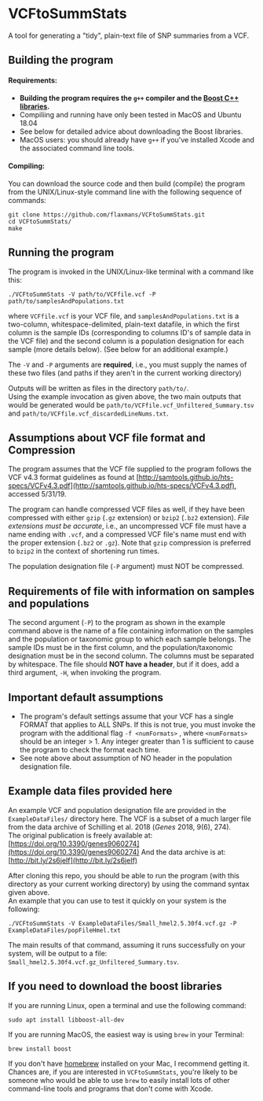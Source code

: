 # VCFtoSummStats

A tool for generating a "tidy", plain-text file of SNP summaries from a VCF.

## Building the program

#### Requirements:
+ **Building the program requires the `g++` compiler and the [Boost C++ libraries](https://www.boost.org/).**  
+ Compiliing and running have only been tested in MacOS and Ubuntu 18.04 
+ See below for detailed advice about downloading the Boost libraries.  
+ MacOS users: you should already have `g++` if you've installed Xcode and the associated command line tools.

#### Compiling:
You can download the source code and then build (compile) the program from the UNIX/Linux-style command line with the following sequence of commands:
```
git clone https://github.com/flaxmans/VCFtoSummStats.git
cd VCFtoSummStats/
make
```


## Running the program

The program is invoked in the UNIX/Linux-like terminal with a command like this:

```
./VCFtoSummStats -V path/to/VCFfile.vcf -P path/to/samplesAndPopulations.txt
```

where `VCFfile.vcf` is your VCF file, and `samplesAndPopulations.txt` is a two-column, 
whitespace-delimited, plain-text datafile, in which the first column is the sample IDs 
(corresponding to columns ID's of sample data in the VCF file) and the second column 
is a population designation for each sample (more details below).
(See below for an additional example.)

The `-V` and `-P` arguments are **required**,  i.e., you must supply the names of these two files (and paths if they aren't in the current working directory)

Outputs will be written as files in the directory `path/to/`.  
Using the example invocation as given above, the two main outputs that would be generated would be `path/to/VCFfile.vcf_Unfiltered_Summary.tsv` and `path/to/VCFfile.vcf_discardedLineNums.txt`.


## Assumptions about VCF file format and Compression
The program assumes that the VCF file supplied to the program follows the VCF v4.3 format guidelines as found at [http://samtools.github.io/hts-specs/VCFv4.3.pdf](http://samtools.github.io/hts-specs/VCFv4.3.pdf), accessed 5/31/19.

The program can handle compressed VCF files as well, if they have been compressed with either `gzip` (`.gz` extension) or `bzip2` (`.bz2` extension).  *File extensions must be accurate*, i.e., an uncompressed VCF file must have a name ending with `.vcf`, and a compressed VCF file's name must end with the proper extension (`.bz2` or `.gz`).  Note that `gzip` compression is preferred to `bzip2` in the context of shortening run times. 

The population designation file (`-P` argument) must NOT be compressed.

## Requirements of file with information on samples and populations

The second argument (`-P`) to the program as shown in the example command above is the 
name of a file containing information on the samples and the population or taxonomic
group to which each sample belongs.  The sample IDs must be in the first column, and
the population/taxonomic designation must be in the second column. 
The columns must be separated by whitespace. 
The file should **NOT have a header**, but if it does, add a third argument, `-H`, when invoking the program.

## Important default assumptions
* The program's default settings assume that your VCF has a single FORMAT that applies to ALL SNPs.   If this is not true, you must invoke the program with the additional flag `-f <numFormats>` , where `<numFormats>` should be an integer > 1.  Any integer greater than 1 is sufficient to cause the program to check the format each time. 
* See note above about assumption of NO header in the population designation file.


## Example data files provided here
An example VCF and population designation file are provided in the `ExampleDataFiles/` directory here.  The VCF is a subset of a much larger file from the data archive of Schilling et al. 2018 (_Genes_ 2018, 9(6), 274).  
The original publication is freely available at: [https://doi.org/10.3390/genes9060274](https://doi.org/10.3390/genes9060274)
And the data archive is at: [http://bit.ly/2s6jeIf](http://bit.ly/2s6jeIf)

After cloning this repo, you should be able to run the program (with this directory 
as your current working directory) by using the command syntax given above.  
An example that you can use to test it quickly on your system is the following:

```
./VCFtoSummStats -V ExampleDataFiles/Small_hmel2.5.30f4.vcf.gz -P ExampleDataFiles/popFileHmel.txt
```

The main results of that command, assuming it runs successfully on your system, 
will be output to a file: `Small_hmel2.5.30f4.vcf.gz_Unfiltered_Summary.tsv`.


## If you need to download the boost libraries

If you are running Linux, open a terminal and use the following command:
```
sudo apt install libboost-all-dev
```

If you are running MacOS, the easiest way is using `brew` in your Terminal:
```
brew install boost
```
If you don't have [homebrew](https://brew.sh/) installed on your Mac, I recommend getting it.
Chances are, if you are interested in `VCFtoSummStats`, you're likely to be someone who would be able 
to use `brew` to easily install lots of other command-line tools and programs that don't come with Xcode.
